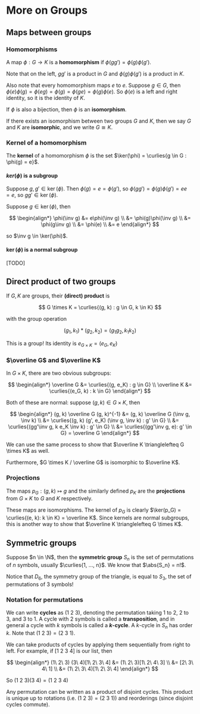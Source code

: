 # More on Groups

$$
\newcommand{\ds}{\displaystyle}
\newcommand{\curlies}[1]{\left\lbrace #1 \right\rbrace}
\newcommand{\abs}[1]{\left\lvert #1 \right\rvert}
\newcommand{\angles}[1]{\left\langle #1 \right\rangle}
\newcommand{\inv}[1]{#1^{-1}}
$$

## Maps between groups

### Homomorphisms

A map $\phi : G \to K$ is a **homomorphism** if $\phi(gg') = \phi(g) \phi(g')$.

Note that on the left, $gg'$ is a product in $G$ and $\phi(g)\phi(g')$ is a product in $K$.

Also note that every homomorphism maps $e$ to $e$. Suppose $g \in G$, then $\phi(e) \phi(g) = \phi(eg) = \phi(g) = \phi(ge) = \phi(g) \phi(e)$. So $\phi(e)$ is a left and right identity, so it is the identity of $K$.

If $\phi$ is also a bijection, then $\phi$ is an **isomorphism**.

If there exists an isomorphism between two groups $G$ and $K$, then we say $G$ and $K$ are **isomorphic**, and we write $G \cong K$.

### Kernel of a homomorphism

The **kernel** of a homomorphism $\phi$ is the set $\ker(\phi) = \curlies{g \in G : \phi(g) = e}$.

#### $ker(\phi)$ is a subgroup

Suppose $g, g' \in \ker(\phi)$. Then $\phi(g) = e = \phi(g')$, so $\phi(gg') = \phi(g)\phi(g') = ee = e$, so $gg' \in \ker(\phi)$. 

Suppose $g \in \ker(\phi)$, then

$$
\begin{align*}
\phi(\inv g) &= e\phi(\inv g) \\
&= \phi(g)\phi(\inv g) \\
&= \phi(g\inv g) \\
&= \phi(e) \\
&= e
\end{align*}
$$

so $\inv g \in \ker(\phi)$.

#### $\ker(\phi)$ is a normal subgroup

[TODO]

## Direct product of two groups

If $G, K$ are groups, their **(direct) product** is

$$
G \times K = \curlies{(g, k) : g \in G, k \in K}
$$

with the group operation

$$
(g_1, k_1) * (g_2, k_2) = (g_1g_2, k_1k_2)
$$

This is a group! Its identity is $e_{G \times K} = (e_G, e_K)$

### $\overline G$ and $\overline K$

In $G \times K$, there are two obvious subgroups:

$$
\begin{align*}
\overline G &= \curlies{(g, e_K) : g \in G} \\
\overline K &= \curlies{(e_G, k) : k \in G}
\end{align*}
$$

Both of these are normal: suppose $(g, k) \in G \times K$, then

$$
\begin{align*}
(g, k) \overline G (g, k)^{-1} &= (g, k) \overline G (\inv g, \inv k) \\
&= \curlies{(g, k) (g', e_K) (\inv g, \inv k) : g' \in G} \\
&= \curlies{(gg'\inv g, k e_K \inv k) : g' \in G} \\
&= \curlies{(gg'\inv g, e): g' \in G} = \overline G
\end{align*}
$$

We can use the same process to show that $\overline K \trianglelefteq G \times K$ as well.

Furthermore, $G \times K / \overline G$ is isomorphic to $\overline K$.

### Projections

The maps $p_G : (g, k) \mapsto g$ and the similarly defined $p_K$ are the **projections** from $G \times K$ to $G$ and $K$ respectively.

These maps are isomorphisms. The kernel of $p_G$ is clearly $\ker(p_G) = \curlies{(e, k): k \in K} = \overline K$. Since kernels are normal subgroups, this is another way to show that $\overline K \trianglelefteq G \times K$.

## Symmetric groups

Suppose $n \in \N$, then the **symmetric group** $S_n$ is the set of permutations of $n$ symbols, usually $\curlies{1, ..., n}$. We know that $\abs{S_n} = n!$.

Notice that $D_6$, the symmetry group of the triangle, is equal to $S_3$, the set of permutations of 3 symbols!

### Notation for permutations

We can write **cycles** as $(1\ 2\ 3)$, denoting the permutation taking 1 to 2, 2 to 3, and 3 to 1. A cycle with 2 symbols is called a **transposition**, and in general a cycle with $k$ symbols is called a **$k$-cycle**. A $k$-cycle in $S_n$ has order $k$. Note that $(1\ 2\ 3) = (2\ 3\ 1)$.

We can take products of cycles by applying them sequentially from right to left. For example, if $[1\ 2\ 3\ 4]$ is our list, then

$$
\begin{align*}
(1\ 2\ 3) (3\ 4)[1\ 2\ 3\ 4] &= (1\ 2\ 3)[1\ 2\ 4\ 3] \\
&= [2\ 3\ 4\ 1] \\
&= (1\ 2\ 3\ 4)[1\ 2\ 3\ 4]
\end{align*}
$$

So $(1\ 2\ 3)(3\ 4) = (1\ 2\ 3\ 4)$

Any permutation can be written as a product of disjoint cycles. This product is unique up to rotations (i.e. $(1\ 2\ 3) = (2\ 3\ 1)$) and reorderings (since disjoint cycles commute).

